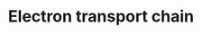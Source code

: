 ---
annotations:
- id: PW:0000034
  parent: classic metabolic pathway
  type: Pathway Ontology
  value: electron transport chain pathway
authors:
- MaintBot
- AlexanderPico
- FerryJagers
- Christine Chichester
- Egonw
- LWackers
- Mkutmon
- Eweitz
- Khanspers
citedin:
- link: PMC12309373
  title: 'Cluefish: mining the dark matter of transcriptional data series with over-representation
    analysis enhanced by aggregated biological prior knowledge (2025)'
communities: []
description: 'An electron transport chain(ETC) couples a chemical reaction between
  an electron donor (such as NADH) and an electron acceptor (such as O2) to the transfer
  of H+ ions across a membrane, through a set of mediating biochemical reactions.
  These H+ ions are used to produce adenosine triphosphate (ATP), the main energy
  intermediate in living organisms, as they move back across the membrane.  In mitochondria,
  it is the conversion of oxygen to water, NADH to NAD+ and succinate to fumarate
  that drives the transfer of H+ ions. Source: [Wikipedia](https://en.wikipedia.org/wiki/Electron_transport_chain)'
last-edited: 2025-06-28
ndex: null
organisms:
- Danio rerio
redirect_from:
- /index.php/Pathway:WP1339
- /instance/WP1339
- /instance/WP1339_r139649
revision: r139649
schema-jsonld:
- '@context': https://schema.org/
  '@id': https://wikipathways.github.io/pathways/WP1339.html
  '@type': Dataset
  creator:
    '@type': Organization
    name: WikiPathways
  description: 'An electron transport chain(ETC) couples a chemical reaction between
    an electron donor (such as NADH) and an electron acceptor (such as O2) to the
    transfer of H+ ions across a membrane, through a set of mediating biochemical
    reactions. These H+ ions are used to produce adenosine triphosphate (ATP), the
    main energy intermediate in living organisms, as they move back across the membrane.  In
    mitochondria, it is the conversion of oxygen to water, NADH to NAD+ and succinate
    to fumarate that drives the transfer of H+ ions. Source: [Wikipedia](https://en.wikipedia.org/wiki/Electron_transport_chain)'
  keywords:
  - ATP
  - COX5B
  - Cytochrome C
  - FAD
  - FADH2
  - H+
  - H₂O
  - NAD+
  - NADH
  - NDUFB1
  - NDUFB4
  - NDUFC1
  - O2
  - Succinate
  - Ubiquinone
  - atp5a1
  - atp5b
  - atp5c1
  - atp5d
  - atp5e
  - atp5f1
  - atp5g1
  - atp5g3a
  - atp5h
  - atp5ia
  - atp5l
  - atp5o
  - atp5s
  - atpif1a
  - cox11
  - cox15
  - cox17
  - cox4i1
  - cox5aa
  - cox6a1
  - cox6b1
  - cox6c
  - cox7a1
  - cox7a2a
  - cox7a3
  - cox7b
  - cox8b
  - e-
  - mt-atp6
  - mt-co1
  - mt-co2
  - mt-co3
  - mt-cyb
  - mt-nd1
  - mt-nd2
  - mt-nd3
  - mt-nd4
  - mt-nd4l
  - mt-nd5
  - mt-nd6
  - ndufa1
  - ndufa10
  - ndufa12
  - ndufa2
  - ndufa3
  - ndufa4l
  - ndufa5
  - ndufa6
  - ndufa7
  - ndufa8
  - ndufa9a
  - ndufab1b
  - ndufb10
  - ndufb2
  - ndufb3
  - ndufb5
  - ndufb6
  - ndufb7
  - ndufb8
  - ndufb9
  - ndufc2
  - ndufs1
  - ndufs2
  - ndufs3
  - ndufs4
  - ndufs5
  - ndufs6
  - ndufs7
  - ndufs8a
  - ndufv1
  - ndufv2
  - ndufv3
  - sco1
  - sdha
  - sdhc
  - sdhda
  - si:ch211-140m22.7
  - si:dkey-21c1.4
  - si:dkey-31b16.7
  - slc25a14
  - slc25a27
  - slc25a4
  - slc25a6
  - surf1
  - ucp3
  - uqcr10
  - uqcrb
  - uqcrc1
  - uqcrc2a
  - uqcrfs1
  - uqcrh
  - uqcrq
  license: CC0
  name: Electron transport chain
seo: CreativeWork
title: Electron transport chain
wpid: WP1339
---